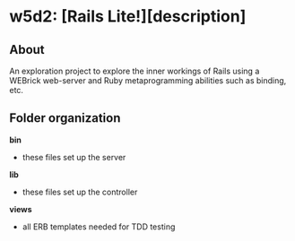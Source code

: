 # w5d2: [Rails Lite!][description]

## About

An exploration project to explore the inner workings of Rails using a WEBrick web-server and Ruby metaprogramming abilities such as binding, etc.

## Folder organization

**bin**

* these files set up the server

**lib**

* these files set up the controller

**views**

* all ERB templates needed for TDD testing
